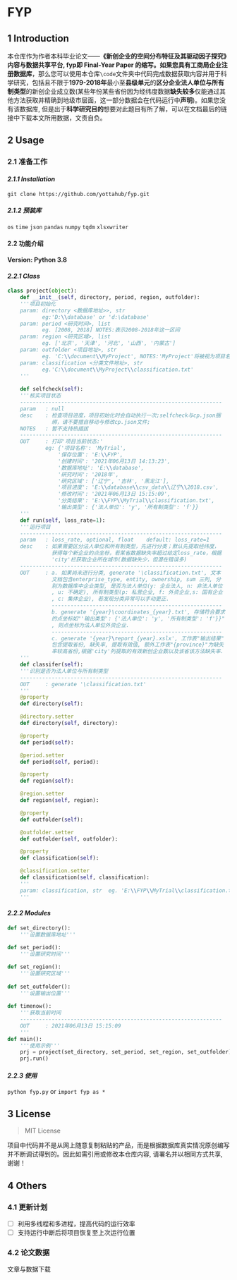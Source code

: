 # FYP
## 1 Introduction
本仓库作为作者本科毕业论文——**《新创企业的空间分布特征及其驱动因子探究》**内容与数据共享平台, fyp即 Final-Year Paper 的缩写。如果您具有**工商局企业注册数据库**，那么您可以使用本仓库`\code`文件夹中代码完成数据获取内容并用于科学研究，包括且不限于**1979-2018年**最小至**县级单元**的**区分企业法人单位与所有制类型**的新创企业成立数(某些年份某些省份因为经纬度数据**缺失较多**仅能通过其他方法获取并精确到地级市层面，这一部分数据会在代码运行中**声明**)。如果您没有该数据库, 但是出于**科学研究目的**想要对此题目有所了解，可以在文档最后的链接中下载本文所用数据，文责自负。

## 2 Usage

### 2.1 准备工作
#### *2.1.1 Installation*

`git clone https://github.com/yottahub/fyp.git`

#### *2.1.2 预装库*

`os`  `time`  `json`  `pandas`  `numpy`  `tqdm`  `xlsxwriter`
####  2.2 功能介绍
**Version: Python 3.8**

#### *2.2.1 Class*

```python
class project(object):
	def __init__(self, directory, period, region, outfolder):
	'''项目初始化
    param: directory <数据库地址>>, str
    	   eg:'D:\\database' or 'd:\database'
    param: period <研究时间>, list
    	   eg. [2008, 2018] NOTES:表示2008-2018年这一区间
    param: region <研究区域>, list
    	   eg. ['北京', '天津', '河北', '山西', '内蒙古']
    param: outfolder <项目地址>, str
    	   eg. 'C:\\document\\MyProject', NOTES:'MyProject'将被视为项目名
    param: classification <分类文件地址>, str
    	   eg.'C:\\document\\MyProject\\classification.txt'
	'''
    
    def selfcheck(self):
    '''核实项目状态
    ----------------------------------------------------------------
    param	: null
    desc	: 检查项目进度，项目初始化时会自动执行一次;selfcheck与cp.json捆
    		  绑，请不要擅自移动与修改cp.json文件;
    NOTES	: 暂不支持热插拔
    ----------------------------------------------------------------
    OUT		: 打印'项目当前状态:'
    		eg: {'项目名称': 'MyTrial',
 				'保存位置': 'E:\\FYP',
 				'创建时间': '2021年06月13日 14:13:23',
 				'数据库地址': 'E:\\database',
 				'研究时间': '2018年',
 				'研究区域': ['辽宁', '吉林', '黑龙江'],
 				'项目进度': 'E:\\database\\csv_data\\辽宁\\2018.csv',
				'修改时间': '2021年06月13日 15:15:09',
 				'分类结果': 'E:\\FYP\\MyTrial\\classification.txt',
 				'输出类型': {'法人单位': 'y', '所有制类型': 'f'}}
    '''
	def run(self, loss_rate=1):
    '''运行项目
    ----------------------------------------------------------------
    param	: loss_rate, optional, float	default: loss_rate=1
    desc	: 如果需要区分法人单位和所有制类型，先进行分类；默认先提取经纬度，
    		  获得每个新企业的点坐标，若某省数据缺失率超过给定loss_rate，根据
    		  'city'栏获取企业所在城市(数据缺失少，但潜在错误多)
    ----------------------------------------------------------------
    OUT		: a. 如果尚未进行分类, generate '\classification.txt', 文本
    		  文档包含enterprise_type, entity, ownership, sum 三列, 分
    		  别为数据库中企业类型, 是否为法人单位(y: 企业法人, n: 非法人单位
    		  , u: 不确定), 所有制类型(p: 私营企业, f: 外资企业,s: 国有企业
    		  , c: 集体企业), 若发现分类异常可以手动更正.
    		  ------------------------------------------------------
    		  b. generate '{year}\coordinates_{year}.txt', 存储符合要求
    		  的点坐标如"'输出类型': {'法人单位': 'y', '所有制类型': 'f'}}"
    		  , 则点坐标为法人单位外资企业.
    		  ------------------------------------------------------
    		  c. generate '{year}\report_{year}.xslx', 工作表"输出结果"
    		  包含提取省份, 缺失率, 提取有效值, 额外工作表"{province}"为缺失
    		  率较高省份,根据'city'列提取的有效新创企业数以及该省该方法缺失率.
    '''
	def classifer(self):
    '''识别是否为法人单位与所有制类型
    ----------------------------------------------------------------
    OUT		: generate '\classification.txt'
    '''
    @property
    def directory(self):

    @directory.setter
    def directory(self, directory):

    @property
    def period(self):

    @period.setter
    def period(self, period):

    @property
    def region(self):

    @region.setter
    def region(self, region):

    @property
    def outfolder(self):

    @outfolder.setter
    def outfolder(self, outfolder):

    @property
    def classification(self):

    @classification.setter
    def classification(self, classification):
    '''
    param: classification, str	eg. 'E:\\FYP\\MyTrial\\classification.txt'
    '''
```

#### *2.2.2 Modules*

```python
def set_directory():
    '''设置数据库地址'''
    
def set_period():
    '''设置研究时间'''

def set_region():
    '''设置研究区域'''
    
def set_outfolder():
    '''设置输出位置'''
    
def timenow():
    '''获取当前时间
    ----------------------------------------------------------------
    OUT		: 2021年06月13日 15:15:09
    '''
def main():
    '''使用示例'''
    prj = project(set_directory, set_period, set_region, set_outfolder)
    prj.run()
```

#### *2.2.3 使用*

`python fyp.py` or `import fyp as *`

## 3 License
> MIT License

项目中代码并不是从网上随意复制粘贴的产品，而是根据数据库真实情况原创编写并不断调试得到的。因此如需引用或修改本仓库内容, 请署名并以相同方式共享, 谢谢！

## 4 Others

### 4.1 更新计划

- [ ] 利用多线程和多进程，提高代码的运行效率
- [ ] 支持运行中断后将项目恢复至上次运行位置

### 4.2 论文数据

文章与数据下载